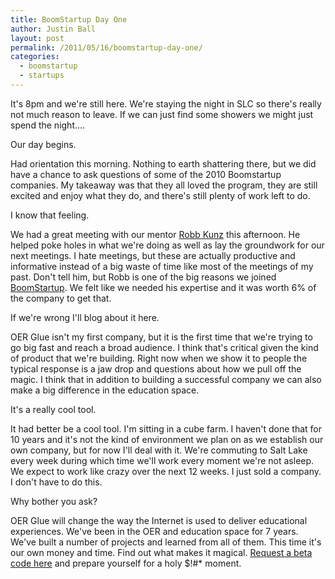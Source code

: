 ```yaml
---
title: BoomStartup Day One
author: Justin Ball
layout: post
permalink: /2011/05/16/boomstartup-day-one/
categories:
  - boomstartup
  - startups
---
```

It's 8pm and we're still here. We're staying the night in SLC so there's really not much reason to leave. If we can just find some showers we might just spend the night....

Our day begins.

Had orientation this morning. Nothing to earth shattering there, but we did have a chance to ask questions of some of the 2010 Boomstartup companies. My takeaway was that they all loved the program, they are still excited and enjoy what they do, and there's still plenty of work left to do.

I know that feeling.

We had a great meeting with our mentor [Robb Kunz][1] this afternoon. He helped poke holes in what we're doing as well as lay the groundwork for our next meetings. I hate meetings, but these are actually productive and informative instead of a big waste of time like most of the meetings of my past. Don't tell him, but Robb is one of the big reasons we joined [BoomStartup][2]. We felt like we needed his expertise and it was worth 6% of the company to get that. 

 [1]: http://robbkunz.com/
 [2]: http://www.boomstartup.com/

If we're wrong I'll blog about it here.

OER Glue isn't my first company, but it is the first time that we're trying to go big fast and reach a broad audience. I think that's critical given the kind of product that we're building. Right now when we show it to people the typical response is a jaw drop and questions about how we pull off the magic. I think that in addition to building a successful company we can also make a big difference in the education space.

It's a really cool tool.

It had better be a cool tool. I'm sitting in a cube farm. I haven't done that for 10 years and it's not the kind of environment we plan on as we establish our own company, but for now I'll deal with it. We're commuting to Salt Lake every week during which time we'll work every moment we're not asleep. We expect to work like crazy over the next 12 weeks. I just sold a company. I don't have to do this. 

Why bother you ask?

OER Glue will change the way the Internet is used to deliver educational experiences. We've been in the OER and education space for 7 years. We've built a number of projects and learned from all of them. This time it's our own money and time. Find out what makes it magical. [Request a beta code here][3] and prepare yourself for a holy $!#* moment. 

 [3]: http://www.oerglue.com/